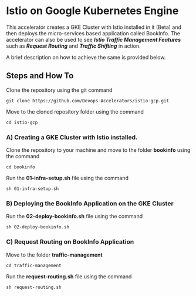 # Istio on Google Kubernetes Engine

This accelerator creates a GKE Cluster with Istio installed in it (Beta) and then deploys the micro-services based application called BookInfo. The accelerator can also be used to see ***Istio Traffic Management Features*** such as ***Request Routing*** and ***Traffic Shifting*** in action. 

A brief description on how to achieve the same is provided below. 


## Steps and How To

Clone the repository using the git command
```
git clone https://github.com/Devops-Accelerators/istio-gcp.git
```
Move to the cloned repository folder using the command
```
cd istio-gcp
```



### A) Creating a GKE Cluster with Istio installed. 
Clone the repository to your machine and move to the folder **bookinfo** using the command 
```
cd bookinfo
```
Run the **01-infra-setup.sh** file using the command 
```
sh 01-infra-setup.sh
```

### B) Deploying the BookInfo Application on the GKE Cluster
Run the **02-deploy-bookinfo.sh** file using the command 
```
sh 02-deploy-bookinfo.sh
```

### C) Request Routing on BookInfo Application 
Move to the folder **traffic-management**
```
cd traffic-management
```
Run the **request-routing.sh** file using the command 
```
sh request-routing.sh
```

